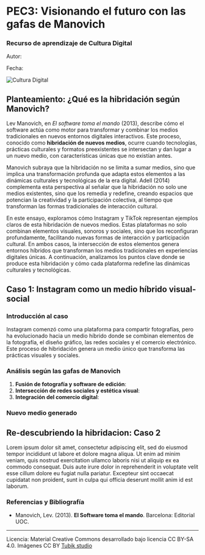 # PEC3: Visionando el futuro con las gafas de Manovich 

### Recurso de aprendizaje de Cultura Digital 


Autor: 


Fecha: 

![Cultura Digital](https://miro.medium.com/max/1400/0*9PyyNvrO2PcD3KuU.png) 



## **Planteamiento: ¿Qué es la hibridación según Manovich?**

Lev Manovich, en *El software toma el mando* (2013), describe cómo el software actúa como motor para transformar y combinar los medios tradicionales en nuevos entornos digitales interactivos. Este proceso, conocido como **hibridación de nuevos medios**, ocurre cuando tecnologías, prácticas culturales y formatos preexistentes se intersectan y dan lugar a un nuevo medio, con características únicas que no existían antes.

Manovich subraya que la hibridación no se limita a sumar medios, sino que implica una transformación profunda que adapta estos elementos a las dinámicas culturales y tecnológicas de la era digital. Adell (2014) complementa esta perspectiva al señalar que la hibridación no solo une medios existentes, sino que los remedia y redefine, creando espacios que potencian la creatividad y la participación colectiva, al tiempo que transforman las formas tradicionales de interacción cultural.

En este ensayo, exploramos cómo Instagram y TikTok representan ejemplos claros de esta hibridación de nuevos medios. Estas plataformas no solo combinan elementos visuales, sonoros y sociales, sino que los reconfiguran profundamente, facilitando nuevas formas de interacción y participación cultural. En ambos casos, la intersección de estos elementos genera entornos híbridos que transforman los medios tradicionales en experiencias digitales únicas. A continuación, analizamos los puntos clave donde se produce esta hibridación y cómo cada plataforma redefine las dinámicas culturales y tecnológicas.

## **Caso 1: Instagram como un medio híbrido visual-social**

### Introducción al caso

Instagram comenzó como una plataforma para compartir fotografías, pero ha evolucionado hacia un medio híbrido donde se combinan elementos de la fotografía, el diseño gráfico, las redes sociales y el comercio electrónico. Este proceso de hibridación genera un medio único que transforma las prácticas visuales y sociales.

### Análisis según las gafas de Manovich

1. **Fusión de fotografía y software de edición**:  
2. **Intersección de redes sociales y estética visual**:
3. **Integración del comercio digital**:

### Nuevo medio generado

## Re-descubriendo la hibridacion: Caso 2

Lorem ipsum dolor sit amet, consectetur adipiscing elit, sed do eiusmod tempor incididunt ut labore et dolore magna aliqua. Ut enim ad minim veniam, quis nostrud exercitation ullamco laboris nisi ut aliquip ex ea commodo consequat. Duis aute irure dolor in reprehenderit in voluptate velit esse cillum dolore eu fugiat nulla pariatur. Excepteur sint occaecat cupidatat non proident, sunt in culpa qui officia deserunt mollit anim id est laborum.


### Referencias y Bibliografía

* Manovich, Lev. (2013). **El Software toma el mando**. Barcelona: Editorial UOC. 


----

Licencia: Material Creative Commons desarrollado bajo licencia CC BY-SA 4.0. Imágenes CC BY [Tubik studio](https://blog.tubikstudio.com/how-to-create-original-flat-illustrations-designers-tips/) 
